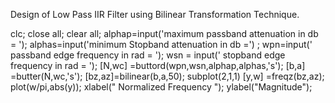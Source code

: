 Design of Low Pass IIR Filter using Bilinear Transformation Technique.

clc; 
close all; 
clear all; 
alphap=input('maximum passband attenuation in db = '); 
alphas=input('minimum Stopband attenuation in db =') ; 
wpn=input(' passband edge frequency in rad = '); 
wsn = input(' stopband edge frequency in rad = '); 
[N,wc] =buttord(wpn,wsn,alphap,alphas,'s'); 
[b,a] =butter(N,wc,'s'); 
[bz,az]=bilinear(b,a,50); 
subplot(2,1,1) 
[y,w] =freqz(bz,az); 
plot(w/pi,abs(y)); 
xlabel(" Normalized Frequency "); 
ylabel("Magnitude");






